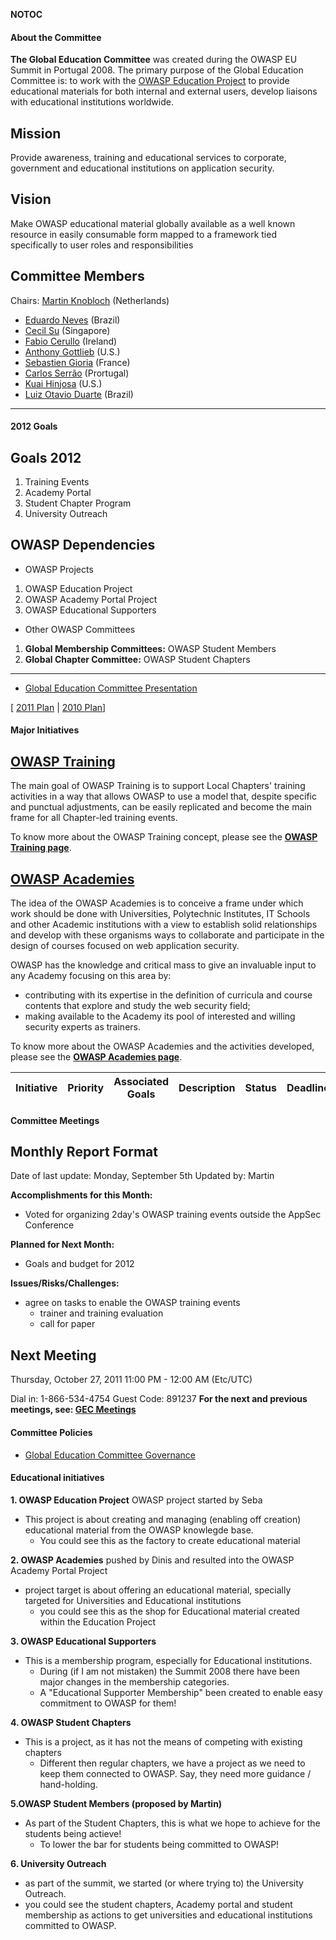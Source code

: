 __NOTOC__

#### About the Committee

**The Global Education Committee** was created during the OWASP EU
Summit in Portugal 2008.
The primary purpose of the Global Education Committee is: to work with
the [OWASP Education
Project](https://www.owasp.org/index.php/Category:OWASP_Education_Project)
to provide educational materials for both
internal and external users, develop liaisons with educational
institutions worldwide.

## Mission

Provide awareness, training and educational services to corporate,
government and educational institutions on application security.

## Vision

Make OWASP educational material globally available as a well known
resource in easily consumable form mapped to a framework tied
specifically to user roles and responsibilities

## Committee Members

Chairs: [Martin Knobloch](mailto:martin.knobloch@owasp.org)
(Netherlands)

  - [Eduardo Neves](mailto:eduardo.neves@owasp.org) (Brazil)
  - [Cecil Su](mailto:cecil.su@GRANTTHORNTON.COM.SG) (Singapore)
  - [Fabio Cerullo](mailto:fabio.e.cerullo@aib.ie) (Ireland)
  - [Anthony Gottlieb](mailto:anthony.gottlieb@owasp.org) (U.S.)
  - [Sebastien Gioria](mailto:sebastien.gioria@owasp.org) (France)
  - [Carlos Serrão](mailto:carlos.serrao@owasp.org) (Prortugal)
  - [Kuai Hinjosa](mailto:kuai.hinojosa@owasp.org) (U.S.)
  - [Luiz Otavio Duarte](mailto:LOD@owasp.org) (Brazil)

<hr>



#### 2012 Goals

## Goals 2012

1.  Training Events
2.  Academy Portal
3.  Student Chapter Program
4.  University Outreach

## OWASP Dependencies

  - OWASP Projects

<!-- end list -->

1.  OWASP Education Project
2.  OWASP Academy Portal Project
3.  OWASP Educational Supporters

<!-- end list -->

  - Other OWASP Committees

<!-- end list -->

1.  **Global Membership Committees:** OWASP Student Members
2.  **Global Chapter Committee:** OWASP Student Chapters

<hr>

  - [Global Education Committee
    Presentation](http://www.owasp.org/index.php/File:OWASP_Global_Education_Committee.pptx)

\[ [2011 Plan](GEC_2011_Plan "wikilink") | [2010
Plan](GEC_2010_Plan "wikilink")\]

#### Major Initiatives

## **[OWASP Training](OWASP_Training "wikilink")**

The main goal of OWASP Training is to support Local Chapters' training
activities in a way that allows OWASP to use a model that,
despite specific and punctual adjustments, can be easily replicated and
become the main frame for all Chapter-led training events.

To know more about the OWASP Training concept, please see the **[OWASP
Training page](OWASP_Training "wikilink")**.

## **[OWASP Academies](OWASP_Academies "wikilink")**

The idea of the OWASP Academies is to conceive a frame under which work
should be done with Universities, Polytechnic Institutes,
IT Schools and other Academic institutions with a view to establish
solid relationships and develop with these organisms ways to
collaborate
and participate in the design of courses focused on web application
security.

OWASP has the knowledge and critical mass to give an invaluable input to
any Academy focusing on this area by:

  - contributing with its expertise in the definition of curricula and
    course contents that explore and study the web security field;
  - making available to the Academy its pool of interested and willing
    security experts as trainers.

To know more about the OWASP Academies and the activities developed,
please see the **[OWASP Academies page](OWASP_Academies "wikilink")**.

| Initiative | Priority | Associated Goals | Description | Status | Deadline | Assignees |
| ---------- | -------- | ---------------- | ----------- | ------ | -------- | --------- |

#### Committee Meetings

## Monthly Report Format

Date of last update: Monday, September 5th Updated by: Martin

**Accomplishments for this Month:**

  - Voted for organizing 2day's OWASP training events outside the AppSec
    Conference

**Planned for Next Month:**

  - Goals and budget for 2012

**Issues/Risks/Challenges:**

  - agree on tasks to enable the OWASP training events
      - trainer and training evaluation
      - call for paper

## Next Meeting

Thursday, October 27, 2011 11:00 PM - 12:00 AM (Etc/UTC)

Dial in: 1-866-534-4754 Guest Code: 891237
**For the next and previous meetings, see: [GEC
Meetings](:Category:GEC_Meetings "wikilink")**

#### Committee Policies

  - [Global Education Committee
    Governance](Global_Education_Committee_Governance "wikilink")

#### Educational initiatives

**1. OWASP Education Project** OWASP project started by Seba

  - This project is about creating and managing (enabling off creation)
    educational material from the OWASP knowlegde base.
      - You could see this as the factory to create educational material

**2. OWASP Academies** pushed by Dinis and resulted into the OWASP
Academy Portal Project

  - project target is about offering an educational material, specially
    targeted for Universities and Educational institutions
      - you could see this as the shop for Educational material created
        within the Education Project

**3. OWASP Educational Supporters**

  - This is a membership program, especially for Educational
    institutions.
      - During (if I am not mistaken) the Summit 2008 there have been
        major changes in the membership categories.
      - A "Educational Supporter Membership" been created to enable easy
        commitment to OWASP for them\!

**4. OWASP Student Chapters**

  - This is a project, as it has not the means of competing with
    existing chapters
      - Different then regular chapters, we have a project as we need to
        keep them connected to OWASP. Say, they need more guidance /
        hand-holding.

**5.OWASP Student Members (proposed by Martin)**

  - As part of the Student Chapters, this is what we hope to achieve for
    the students being actieve\!
      - To lower the bar for students being committed to OWASP\!


**6. University Outreach**

  - as part of the summit, we started (or where trying to) the
    University Outreach.
  - you could see the student chapters, Academy portal and student
    membership as actions to get universities and educational
    institutions committed to OWASP.


<headertabs />